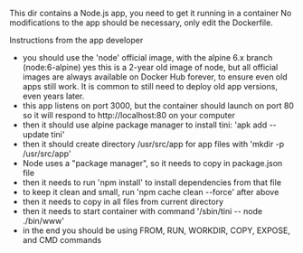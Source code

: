 This dir contains a Node.js app, you need to get it running in a container
No modifications to the app should be necessary, only edit the Dockerfile.

Instructions from the app developer
 - you should use the 'node' official image, with the alpine 6.x branch (node:6-alpine)
    yes this is a 2-year old image of node, but all official images are always
    available on Docker Hub forever, to ensure even old apps still work.
    It is common to still need to deploy old app versions, even years later.
 - this app listens on port 3000, but the container should launch on port 80
    so it will respond to http://localhost:80 on your computer
 - then it should use alpine package manager to install tini: 'apk add --update tini'
 - then it should create directory /usr/src/app for app files with 'mkdir -p /usr/src/app'
 - Node uses a "package manager", so it needs to copy in package.json file
 - then it needs to run 'npm install' to install dependencies from that file
 - to keep it clean and small, run 'npm cache clean --force' after above
 - then it needs to copy in all files from current directory
 - then it needs to start container with command '/sbin/tini -- node ./bin/www'
 - in the end you should be using FROM, RUN, WORKDIR, COPY, EXPOSE, and CMD commands